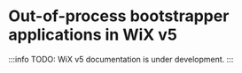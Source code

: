 # Out-of-process bootstrapper applications in WiX v5

:::info
TODO: WiX v5 documentation is under development.
:::

